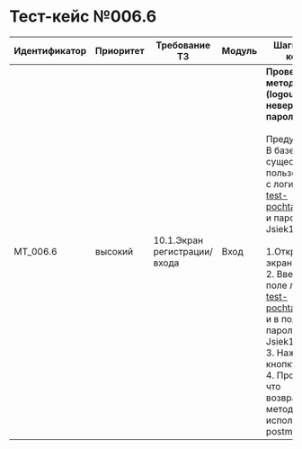 # Тест-кейс №006.6


| Идентификатор | Приоритет |  Требование ТЗ  | Модуль | Шаги тест-кейса | Ожидаемый результат |
| ------ | ------ | ------ | ------ | ------ | ------ |
|     MT\_006.6    |  высокий  | 10.1\.Экран регистрации/входа | Вход | **Проверка метода (logout неверный пароль).** <br><br>   Предусловие: В базе данных существует пользователь с логином test-pochta@mail.ru и паролем Jsiek1325!<br><br> 1\.Открыть экран входа. <br>2\. Ввести в поле логин test-pochta@mail.ru и в поле пароль Jsiek1325?. <br>3\. Нажать на кнопку выход <br>4\. Проверить что возвращает метод используя postman.| Запрос успешен. Сервер ответил как требуется. Возвращается Answer<true>|

 

